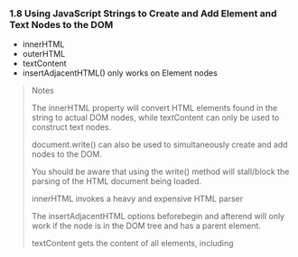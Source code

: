 ### 1.8 Using JavaScript Strings to Create and Add Element and Text Nodes to the DOM

* innerHTML
* outerHTML
* textContent
* insertAdjacentHTML() only works on Element nodes

> Notes
>
> The innerHTML property will convert HTML elements found in the string to actual DOM nodes, while textContent can only be used to construct text nodes.
>
> document.write() can also be used to simultaneously create and add nodes to the DOM.
>
> You should be aware that using the write() method will stall/block the parsing of the HTML document being loaded.
>
> innerHTML invokes a heavy and expensive HTML parser
>
> The insertAdjacentHTML options beforebegin and afterend will only work if the node is in the DOM tree and has a parent element.
>
> textContent gets the content of all elements, including <script> and <style> elements, but innerText does not.
>
> innerText is aware of style and will not return the text of hidden elements, whereas textContent will.
>
> Available to all modern browsers except Firefox are insertAdjacentElement() and insertAdjacentText().